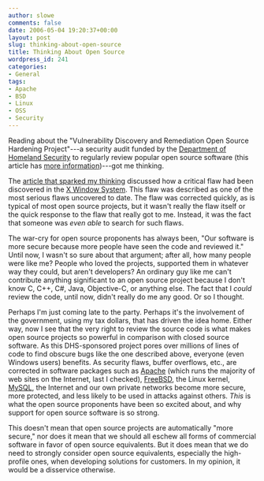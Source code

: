 ```yaml
---
author: slowe
comments: false
date: 2006-05-04 19:20:37+00:00
layout: post
slug: thinking-about-open-source
title: Thinking About Open Source
wordpress_id: 241
categories:
- General
tags:
- Apache
- BSD
- Linux
- OSS
- Security
---
```


Reading about the "Vulnerability Discovery and Remediation Open Source Hardening Project"---a security audit funded by the [Department of Homeland Security](http://www.dhs.gov/) to regularly review popular open source software (this article has [more information](http://www.eweek.com/article2/0,1895,1909946,00.asp))---got me thinking.

The [article that sparked my thinking](http://www.eweek.com/article2/0,1759,1956652,00.asp) discussed how a critical flaw had been discovered in the [X Window System](http://x.org/). This flaw was described as one of the most serious flaws uncovered to date. The flaw was corrected quickly, as is typical of most open source projects, but it wasn't really the flaw itself or the quick response to the flaw that really got to me. Instead, it was the fact that someone was _even able_ to search for such flaws.

The war-cry for open source proponents has always been, "Our software is more secure because more people have seen the code and reviewed it." Until now, I wasn't so sure about that argument; after all, how many people were like me? People who loved the projects, supported them in whatever way they could, but aren't developers? An ordinary guy like me can't contribute anything significant to an open source project because I don't know C, C++, C#, Java, Objective-C, or anything else. The fact that I _could_ review the code, until now, didn't really do me any good. Or so I thought.

Perhaps I'm just coming late to the party. Perhaps it's the involvement of the government, using my tax dollars, that has driven the idea home. Either way, now I see that the very right to review the source code is what makes open source projects so powerful in comparison with closed source software. As this DHS-sponsored project pores over millions of lines of code to find obscure bugs like the one described above, everyone (even Windows users) benefits. As security flaws, buffer overflows, etc., are corrected in software packages such as [Apache](http://www.apache.org/) (which runs the majority of web sites on the Internet, last I checked), [FreeBSD](http://www.freebsd.org/), the Linux kernel, [MySQL](http://www.mysql.org/), the Internet and our own private networks become more secure, more protected, and less likely to be used in attacks against others. _This_ is what the open source proponents have been so excited about, and why support for open source software is so strong.

This doesn't mean that open source projects are automatically "more secure," nor does it mean that we should all eschew all forms of commercial software in favor of open source equivalents. But it does mean that we do need to strongly consider open source equivalents, especially the high-profile ones, when developing solutions for customers. In my opinion, it would be a disservice otherwise.
